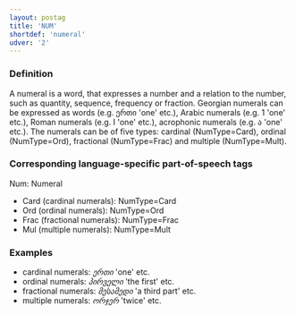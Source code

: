 ```yaml
---
layout: postag
title: 'NUM'
shortdef: 'numeral'
udver: '2'
---
```


### Definition

A numeral is a word, that expresses a number and a relation to the number, such as quantity, sequence, frequency or fraction. Georgian
numerals can be expressed as words (e.g. ერთი 'one' etc.), Arabic numerals (e.g. 1 'one' etc.), Roman numerals (e.g. I 'one' etc.), acrophonic numerals (e.g. ა 'one' etc.). The numerals can be of five types: cardinal (NumType=Card), ordinal (NumType=Ord), fractional (NumType=Frac) and multiple (NumType=Mult).


### Corresponding language-specific part-of-speech tags

Num:	Numeral

- Card (cardinal numerals):		NumType=Card
- Ord (ordinal numerals):		NumType=Ord
- Frac (fractional numerals):	NumType=Frac
- Mul (multiple numerals):		NumType=Mult


### Examples

- cardinal numerals: _ერთი_ 'one' etc.
- ordinal numerals: _პირველი_ 'the first' etc.
- fractional numerals: _მესამედი_ 'a third part' etc.
- multiple numerals: _ორჯერ_ 'twice' etc.


<!-- Interlanguage links updated Ne 5. května 2024, 18:19:38 CEST -->
